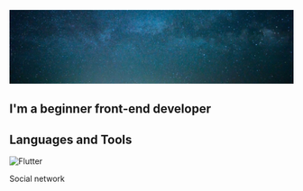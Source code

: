 [![Header](https://github.com/rof1an/rof1an/blob/main/assets/header.jpg)](https://vk.com/zosik_667)

## I'm a beginner front-end developer

## Languages and Tools

![Flutter](https://img.shields.io/badge/-<Flutter>-<>)

Social network
